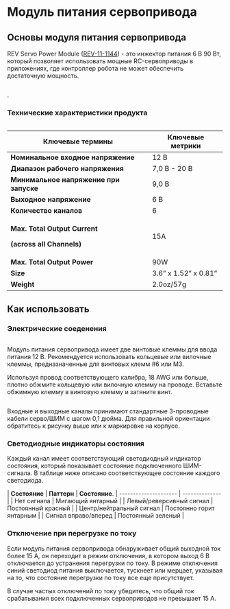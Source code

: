 # Модуль питания сервопривода

## Основы модуля питания сервопривода

REV Servo Power Module ([REV-11-1144](https://www.revrobotics.com/rev-11-1144/)) - это инжектор питания 6 В 90 Вт, который позволяет использовать мощные RC-сервоприводы в приложениях, где контроллер робота не может обеспечить достаточную мощность.

<figure><img src="https://2589213514-files.gitbook.io/~/files/v0/b/gitbook-legacy-files/o/assets%2F15mm%2F-M8VuTXTeaMyPtvVrNSd%2F-M8WMcrnMWEB7n-inTqu%2F2.png?generation=1590771487323342&#x26;alt=media" alt=""><figcaption></figcaption></figure>.

### Технические характеристики продукта

<figure><img src="https://2589213514-files.gitbook.io/~/files/v0/b/gitbook-x-prod.appspot.com/o/spaces%2FH9K1InCLC1ZxIkdPJt31%2Fuploads%2FyiWxbuAKk1gmi9N16RaR%2Fspm%20labeled.png?alt=media&#x26;token=b436763e-86a1-430a-a811-970f6114c5c6" alt=""><figcaption></figcaption></figure>

| Ключевые термины | Ключевые метрики |
| ---------------------------------------------------------------------------------------------- | -------------------- |
| **Номинальное входное напряжение** | 12 В | |
| **Диапазон рабочего напряжения** | 7,0 В - 20 В | |
| **Минимальное напряжение при запуске** | 9,0 В | |
| **Выходное напряжение** | 6 В | |
| **Количество каналов** | 6 | |
| <p><strong>Max. Total Output Current</strong></p><p><strong>(across all Channels)</strong></p> | 15A |
| **Max. Total Output Power** | 90W |
| **Size** | 3.6” x 1.52” x 0.81” |
| **Weight** | 2.0oz/57g |

## Как использовать&#x20;

### Электрические соеденения

<figure><img src="https://2589213514-files.gitbook.io/~/files/v0/b/gitbook-legacy-files/o/assets%2F15mm%2F-M8VuTXTeaMyPtvVrNSd%2F-M8WMcrpi_Pd87PP76iS%2F4.png?generation=1590771487272705&#x26;alt=media" alt=""><figcaption></figcaption></figure>

Модуль питания сервопривода имеет две винтовые клеммы для ввода питания 12 В. Рекомендуется использовать кольцевые или вилочные клеммы, предназначенные для винтовых клемм #6 или M3.

Используя провод соответствующего калибра, 18 AWG или больше, плотно обжмите кольцевую или вилочную клемму на проводе. Вставьте обжимную клемму в винтовую клемму и затяните винт.

<figure><img src="https://2589213514-files.gitbook.io/~/files/v0/b/gitbook-legacy-files/o/assets%2F15mm%2F-M8VuTXTeaMyPtvVrNSd%2F-M8WMcrqMsXUzLIElogM%2F5.png?generation=1590771487662184&#x26;alt=media" alt=""><figcaption></figcaption></figure>

Входные и выходные каналы принимают стандартные 3-проводные кабели серво/ШИМ с шагом 0,1 дюйма. Для правильной ориентации обратитесь к рисунку выше или к маркировке на корпусе.

### Светодиодные индикаторы состояния

Каждый канал имеет соответствующий светодиодный индикатор состояния, который показывает состояние подключенного ШИМ-сигнала. В таблице ниже описано соответствующее состояние каждого светодиода.

| **Состояние** | **Паттерн** | **Состояние**.
| --------------------- | -------------- |
| Нет сигнала | Мигающий янтарный |
| Левый/реверсивный сигнал | Постоянный красный |
| Центр/нейтральный сигнал | Постоянно горит янтарным |
| Сигнал вправо/вперед | Постоянный зеленый |

### Отключение при перегрузке по току&#x20;

Если модуль питания сервопривода обнаруживает общий выходной ток более 15 А, он переходит в режим отключения, в котором выход 6 В отключается до устранения перегрузки по току. В режиме отключения синий светодиод питания выключается, тускнеет или мерцает, указывая на то, что состояние перегрузки по току все еще присутствует.

В случае частых отключений по току убедитесь, что общий ток срабатывания всех подключенных сервоприводов не превышает 15 А.
